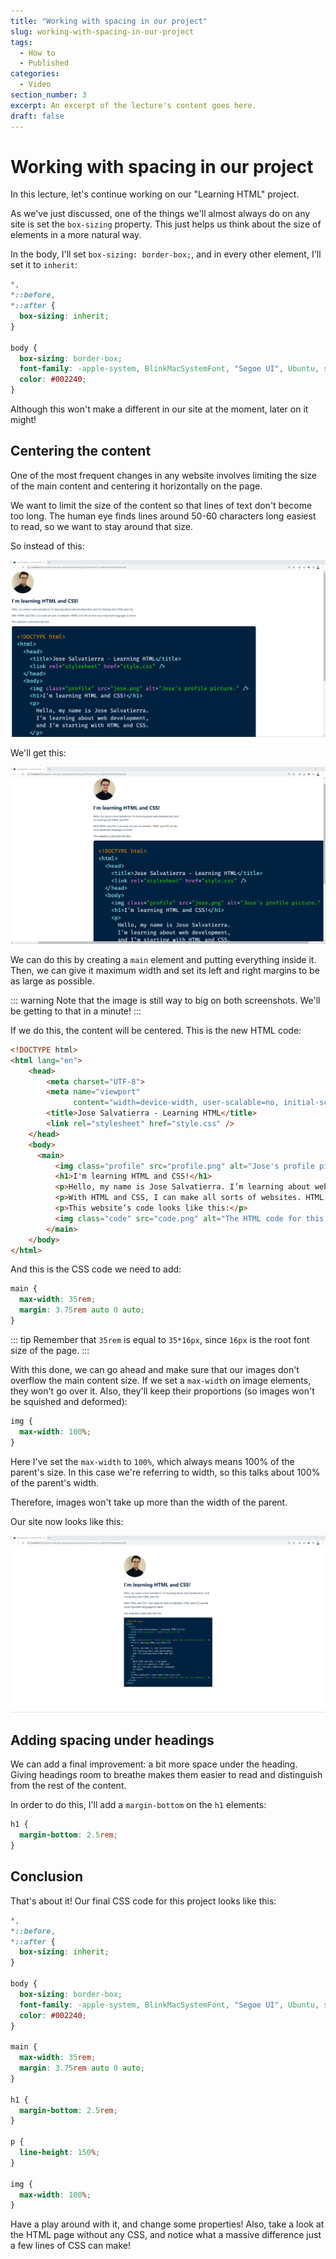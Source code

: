 ```yaml
---
title: "Working with spacing in our project"
slug: working-with-spacing-in-our-project
tags:
  - How to
  - Published
categories:
  - Video
section_number: 3
excerpt: An excerpt of the lecture's content goes here.
draft: false
---
```


# Working with spacing in our project

In this lecture, let's continue working on our "Learning HTML" project.

As we've just discussed, one of the things we'll almost always do on any site is set the `box-sizing` property. This just helps us think about the size of elements in a more natural way.

In the body, I'll set `box-sizing: border-box;`, and in every other element, I'll set it to `inherit`:

```css
*,
*::before,
*::after {
  box-sizing: inherit;
}

body {
  box-sizing: border-box;
  font-family: -apple-system, BlinkMacSystemFont, "Segoe UI", Ubuntu, sans-serif;
  color: #002240;
}
```

Although this won't make a different in our site at the moment, later on it might!

## Centering the content

One of the most frequent changes in any website involves limiting the size of the main content and centering it horizontally on the page.

We want to limit the size of the content so that lines of text don't become too long. The human eye finds lines around 50-60 characters long easiest to read, so we want to stay around that size.

So instead of this:

![Left-aligned, full-width content](./assets/html-css-no-max-width.png)

We'll get this:

![Center-aligned, small-width content](./assets/html-css-with-max-width.png)

We can do this by creating a `main` element and putting everything inside it. Then, we can give it maximum width and set its left and right margins to be as large as possible.

::: warning
Note that the image is still way to big on both screenshots. We'll be getting to that in a minute!
:::

If we do this, the content will be centered. This is the new HTML code:

```html
<!DOCTYPE html>
<html lang="en">
    <head>
        <meta charset="UTF-8">
        <meta name="viewport"
              content="width=device-width, user-scalable=no, initial-scale=1.0, maximum-scale=1.0, minimum-scale=1.0">
        <title>Jose Salvatierra - Learning HTML</title>
        <link rel="stylesheet" href="style.css" />
    </head>
    <body>
      <main>
          <img class="profile" src="profile.png" alt="Jose's profile picture." />
          <h1>I'm learning HTML and CSS!</h1>
          <p>Hello, my name is Jose Salvatierra. I’m learning about web development, and I’m starting with HTML and CSS.</p>
          <p>With HTML and CSS, I can make all sorts of websites. HTML and CSS are the most important languages to learn!</p>
          <p>This website’s code looks like this:</p>
          <img class="code" src="code.png" alt="The HTML code for this page." />
        </main>
    </body>
</html>
```

And this is the CSS code we need to add:

```css
main {
  max-width: 35rem;
  margin: 3.75rem auto 0 auto;
}
```

::: tip
Remember that `35rem` is equal to `35*16px`, since `16px` is the root font size of the page.
:::

With this done, we can go ahead and make sure that our images don't overflow the main content size. If we set a `max-width` on image elements, they won't go over it. Also, they'll keep their proportions (so images won't be squished and deformed):

```css
img {
  max-width: 100%;
}
```

Here I've set the `max-width` to `100%`, which always means 100% of the parent's size. In this case we're referring to width, so this talks about 100% of the parent's width.

Therefore, images won't take up more than the width of the parent. 

Our site now looks like this:

![Page with max-width image](./assets/page-with-max-width-images.png)

## Adding spacing under headings

We can add a final improvement: a bit more space under the heading. Giving headings room to breathe makes them easier to read and distinguish from the rest of the content.

In order to do this, I'll add a `margin-bottom` on the `h1` elements:

```css
h1 {
  margin-bottom: 2.5rem;
}
```

## Conclusion

That's about it! Our final CSS code for this project looks like this:

```css
*,
*::before,
*::after {
  box-sizing: inherit;
}

body {
  box-sizing: border-box;
  font-family: -apple-system, BlinkMacSystemFont, "Segoe UI", Ubuntu, sans-serif;
  color: #002240;
}

main {
  max-width: 35rem;
  margin: 3.75rem auto 0 auto;
}

h1 {
  margin-bottom: 2.5rem;
}

p {
  line-height: 150%;
}

img {
  max-width: 100%;
}
```

Have a play around with it, and change some properties! Also, take a look at the HTML page without any CSS, and notice what a massive difference just a few lines of CSS can make!